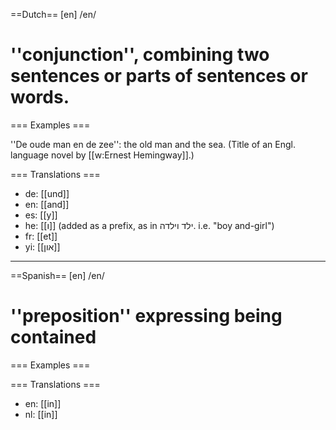 ==Dutch==
[en] /en/

# ''conjunction'', combining two sentences or parts of sentences or words.

=== Examples ===

''De oude man en de zee'': the old man and the sea. (Title of an Engl. language novel by [[w:Ernest Hemingway]].)

=== Translations ===

* de: [[und]]
* en: [[and]]
* es: [[y]]
* he: [[ו]] (added as a prefix, as in  ילד וילדה. i.e. "boy and-girl")
* fr: [[et]]
* yi: [[און]]

----
==Spanish==
[en] /en/ 

# ''preposition'' expressing being contained

=== Examples ===



=== Translations ===

* en: [[in]]
* nl: [[in]]